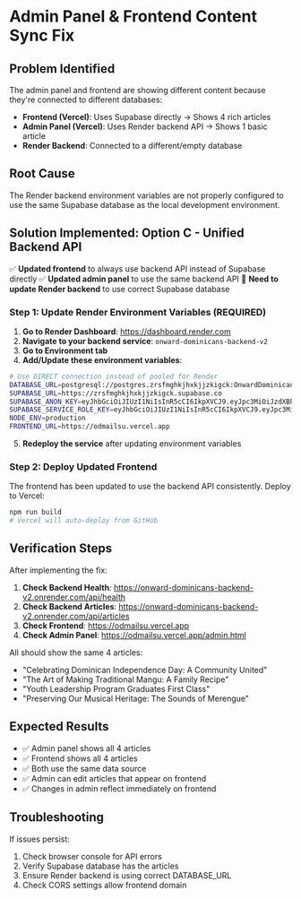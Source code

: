# Admin Panel & Frontend Content Sync Fix

## Problem Identified

The admin panel and frontend are showing different content because they're connected to different databases:

- **Frontend (Vercel)**: Uses Supabase directly → Shows 4 rich articles
- **Admin Panel (Vercel)**: Uses Render backend API → Shows 1 basic article
- **Render Backend**: Connected to a different/empty database

## Root Cause

The Render backend environment variables are not properly configured to use the same Supabase database as the local development environment.

## Solution Implemented: Option C - Unified Backend API

✅ **Updated frontend** to always use backend API instead of Supabase directly
✅ **Updated admin panel** to use the same backend API
🔄 **Need to update Render backend** to use correct Supabase database

### Step 1: Update Render Environment Variables (REQUIRED)

1. **Go to Render Dashboard**: https://dashboard.render.com
2. **Navigate to your backend service**: `onward-dominicans-backend-v2`
3. **Go to Environment tab**
4. **Add/Update these environment variables**:

```bash
# Use DIRECT connection instead of pooled for Render
DATABASE_URL=postgresql://postgres.zrsfmghkjhxkjjzkigck:OnwardDominicans2024!SecureDB@aws-0-us-east-1.connect.supabase.com:5432/postgres?sslmode=require&connect_timeout=60&command_timeout=60
SUPABASE_URL=https://zrsfmghkjhxkjjzkigck.supabase.co
SUPABASE_ANON_KEY=eyJhbGciOiJIUzI1NiIsInR5cCI6IkpXVCJ9.eyJpc3MiOiJzdXBhYmFzZSIsInJlZiI6Inpyc2ZtZ2hramh4a2pqemtpZ2NrIiwicm9sZSI6ImFub24iLCJpYXQiOjE3NDk1NjQwMDcsImV4cCI6MjA2NTE0MDAwN30.HGkX4r3NCfsyzk0pMsLS0N40K904zWA2CZyZ3Pr-bxM
SUPABASE_SERVICE_ROLE_KEY=eyJhbGciOiJIUzI1NiIsInR5cCI6IkpXVCJ9.eyJpc3MiOiJzdXBhYmFzZSIsInJlZiI6Inpyc2ZtZ2hramh4a2pqemtpZ2NrIiwicm9sZSI6InNlcnZpY2Vfcm9sZSIsImlhdCI6MTc0OTU2NDAwOCwiZXhwIjoyMDY1MTQwMDA4fQ.Qm1j1hvU3LhIYYL2h34aFr7c3tYrVeP_DDEb96M2HmI
NODE_ENV=production
FRONTEND_URL=https://odmailsu.vercel.app
```

5. **Redeploy the service** after updating environment variables

### Step 2: Deploy Updated Frontend

The frontend has been updated to use the backend API consistently. Deploy to Vercel:

```bash
npm run build
# Vercel will auto-deploy from GitHub
```

## Verification Steps

After implementing the fix:

1. **Check Backend Health**: https://onward-dominicans-backend-v2.onrender.com/api/health
2. **Check Backend Articles**: https://onward-dominicans-backend-v2.onrender.com/api/articles
3. **Check Frontend**: https://odmailsu.vercel.app
4. **Check Admin Panel**: https://odmailsu.vercel.app/admin.html

All should show the same 4 articles:
- "Celebrating Dominican Independence Day: A Community United"
- "The Art of Making Traditional Mangu: A Family Recipe"
- "Youth Leadership Program Graduates First Class"
- "Preserving Our Musical Heritage: The Sounds of Merengue"

## Expected Results

- ✅ Admin panel shows all 4 articles
- ✅ Frontend shows all 4 articles  
- ✅ Both use the same data source
- ✅ Admin can edit articles that appear on frontend
- ✅ Changes in admin reflect immediately on frontend

## Troubleshooting

If issues persist:
1. Check browser console for API errors
2. Verify Supabase database has the articles
3. Ensure Render backend is using correct DATABASE_URL
4. Check CORS settings allow frontend domain
